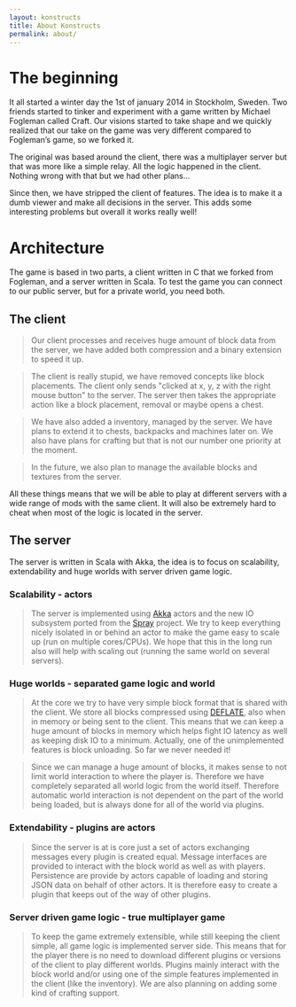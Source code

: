 ```yaml
---
layout: konstructs
title: About Konstructs
permalink: about/
---
```


# The beginning

It all started a winter day the 1st of january 2014 in Stockholm, Sweden. 
Two friends started to tinker and experiment with a game written by 
Michael Fogleman called Craft. Our visions started to take shape and we 
quickly realized that our take on the game was very different compared to 
Fogleman’s game, so we forked it.

The original was based around the client, there was a multiplayer server 
but that was more like a simple relay. All the logic happened in the client. 
Nothing wrong with that but we had other plans...

Since then, we have stripped the client of features. The idea is to make it 
a dumb viewer and make all decisions in the server. This adds some interesting 
problems but overall it works really well!

# Architecture

The game is based in two parts, a client written in C that we forked from 
Fogleman, and a server written in Scala. To test the game you can connect to 
our public server, but for a private world, you need both.

## The client

> Our client processes and receives huge amount of block data from the server,
> we have added both compression and a binary extension to speed it up.

> The client is really stupid, we have removed concepts like block placements. 
> The client only sends "clicked at x, y, z with the right mouse button" to the 
> server. The server then takes the appropriate action like a block placement, 
> removal or maybe opens a chest.

> We have also added a inventory, managed by the server. We have plans to extend 
> it to chests, backpacks and machines later on. We also have plans for crafting 
> but that is not our number one priority at the moment.

> In the future, we also plan to manage the available blocks and textures from 
> the server.

<div class="jumbotron lead">
All these things means that we will be able to play at different servers with 
a wide range of mods with the same client. It will also be extremely hard to 
cheat when most of the logic is located in the server.
</div>

## The server

The server is written in Scala with Akka, the idea is to focus on scalability,
extendability and huge worlds with server driven game logic.

### Scalability - actors

> The server is implemented using [Akka](http://akka.io/) actors and the new IO subsystem ported from the [Spray](http://spray.io/) project. We try to keep everything nicely isolated in or behind an actor to make the game easy to scale up (run on multiple cores/CPUs). We hope that this in the long run also will help with scaling out (running the same world on several servers).

### Huge worlds - separated game logic and world

> At the core we try to have very simple block format that is shared with the client. We store all blocks compressed using [DEFLATE](http://en.wikipedia.org/wiki/DEFLATE), also when in memory or being sent to the client. This means that we can keep a huge amount of blocks in memory which helps fight IO latency as well as keeping disk IO to a minimum. Actually, one of the unimplemented features is block unloading. So far we never needed it!

> Since we can manage a huge amount of blocks, it makes sense to not limit world interaction to where the player is. Therefore we have completely separated all world logic from the world itself. Therefore automatic world interaction is not dependent on the part of the world being loaded, but is always done for all of the world via plugins.

### Extendability - plugins are actors

> Since the server is at is core just a set of actors exchanging messages every plugin is created equal. Message interfaces are provided to interact with the block world as well as with players. Persistence are provide by actors capable of loading and storing JSON data on behalf of other actors. It is therefore easy to create a plugin that keeps out of the way of other plugins.

### Server driven game logic - true multiplayer game

> To keep the game extremely extensible, while still keeping the client simple, all game logic is implemented server side. This means that for the player there is no need to download different plugins or versions of the client to play different worlds. Plugins mainly interact with the block world and/or using one of the simple features implemented in the client (like the inventory). We are also planning on adding some kind of crafting support.


